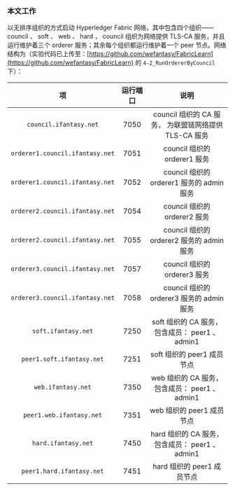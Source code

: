 ### 本文工作
以无排序组织的方式启动 Hyperledger Fabric 网络，其中包含四个组织—— council 、 soft 、 web 、 hard ， council 组织为网络提供 TLS-CA 服务，并且运行维护着三个 orderer 服务；其余每个组织都运行维护着一个 peer 节点。网络结构为（实验代码已上传至：[https://github.com/wefantasy/FabricLearn](https://github.com/wefantasy/FabricLearn) 的 `4-2_RunOrdererByCouncil` 下）：  

|               项                | 运行端口 |                         说明                          |
| :-----------------------------: | :------: | :---------------------------------------------------: |
|     `council.ifantasy.net`      |   7050   | council 组织的 CA 服务， 为联盟链网络提供 TLS-CA 服务 |
| `orderer1.council.ifantasy.net` |   7051   |             council 组织的 orderer1 服务              |
| `orderer1.council.ifantasy.net` |   7052   |       council 组织的 orderer1 服务的 admin 服务       |
| `orderer2.council.ifantasy.net` |   7054   |             council 组织的 orderer2 服务              |
| `orderer2.council.ifantasy.net` |   7055   |       council 组织的 orderer2 服务的 admin 服务       |
| `orderer3.council.ifantasy.net` |   7057   |             council 组织的 orderer3 服务              |
| `orderer3.council.ifantasy.net` |   7058   |       council 组织的 orderer3 服务的 admin 服务       |
|       `soft.ifantasy.net`       |   7250   |   soft 组织的 CA 服务， 包含成员： peer1 、 admin1    |
|    `peer1.soft.ifantasy.net`    |   7251   |              soft 组织的 peer1 成员节点               |
|       `web.ifantasy.net`        |   7350   |    web 组织的 CA 服务， 包含成员： peer1 、 admin1    |
|    `peer1.web.ifantasy.net`     |   7351   |               web 组织的 peer1 成员节点               |
|       `hard.ifantasy.net`       |   7450   |   hard 组织的 CA 服务， 包含成员： peer1 、 admin1    |
|    `peer1.hard.ifantasy.net`    |   7451   |              hard 组织的 peer1 成员节点               |